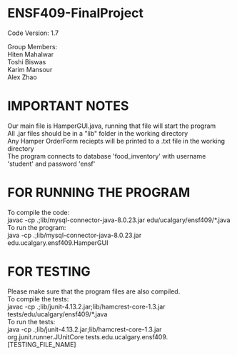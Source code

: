 # ENSF409-FinalProject

Code Version: 1.7

Group Members:  
Hiten Mahalwar  
Toshi Biswas  
Karim Mansour  
Alex Zhao  

# IMPORTANT NOTES
Our main file is HamperGUI.java, running that file will start the program  
All .jar files should be in a "lib" folder in the working directory  
Any Hamper OrderForm reciepts will be printed to a .txt file in the working directory  
The program connects to database 'food_inventory' with username 'student' and password 'ensf'  

# FOR RUNNING THE PROGRAM
To compile the code:  
    javac -cp .;lib/mysql-connector-java-8.0.23.jar edu/ucalgary/ensf409/*.java  
To run the program:  
    java -cp .;lib/mysql-connector-java-8.0.23.jar edu.ucalgary.ensf409.HamperGUI 

# FOR TESTING  
Please make sure that the program files are also compiled.  
To compile the tests:  
    javac -cp .;lib/junit-4.13.2.jar;lib/hamcrest-core-1.3.jar tests/edu/ucalgary/ensf409/*.java  
To run the tests:  
    java -cp .;lib/junit-4.13.2.jar;lib/hamcrest-core-1.3.jar org.junit.runner.JUnitCore tests.edu.ucalgary.ensf409.[TESTING_FILE_NAME]  

